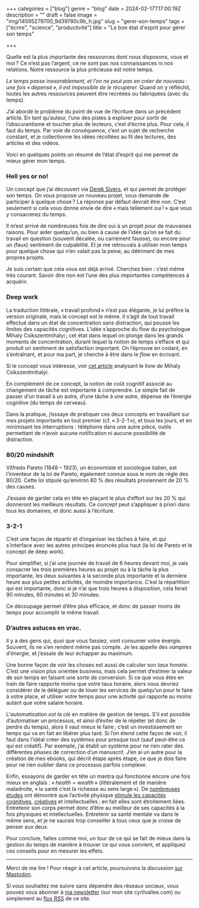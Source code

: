 +++
categories = ["blog"]
genre = "blog"
date = 2024-02-17T17:00:19Z
description = ""
draft = false
image = "img/14595279700_9d39780c9b_h.jpg"
slug = "gerer-son-temps"
tags = ["écrire", "science", "productivité"]
title = "Le bon état d'esprit pour gérer son temps"

+++


Quelle est la plus importante des ressources dont nous disposons, vous et moi ? Ce n’est pas l’argent, ce ne sont pas nos connaissances ni nos relations. Notre ressource la plus précieuse est notre temps.

_Le temps passe inexorablement, et l’on ne peut pas en créer de nouveau : une fois « dépensé », il est impossible de le récupérer._ Quand on y réfléchit, toutes les autres ressources peuvent être recréées ou fabriquées (avec du temps).

J’ai abordé le problème du point de vue de l’écriture dans un précédent article. En tant qu’auteur, l’une des pistes à explorer pour sortir de l’obscurantisme et toucher plus de lecteurs, c’est d’écrire plus. Pour cela, il faut du temps. Par voie de conséquence, c’est un sujet de recherche constant, et je collectionne les idées récoltées au fil des lectures, des articles et des vidéos.

Voici en quelques points un résumé de l’état d’esprit qui me permet de mieux gérer mon temps.


### Hell yes or no!

Un concept que j’ai découvert via [Derek Sivers](https://sive.rs/), et qui permet de protéger son temps. On vous propose un nouveau projet, vous demande de participer à quelque chose ? La réponse par défaut devrait être non. C’est seulement si cela vous donne envie de dire « mais tellement oui ! » que vous y consacrerez du temps.

Il m’est arrivé de nombreuses fois de dire oui à un projet pour de mauvaises raisons. Pour aider quelqu’un, ou bien à cause de l’idée qu’on se fait du travail en question (souvent décalée, ou carrément fausse), ou encore pour un (faux) sentiment de culpabilité. Et je me retrouvais à utiliser mon temps pour quelque chose qui n’en valait pas la peine, au détriment de mes propres projets.

Je suis certain que cela vous est déjà arrivé. Cherchez bien : c’est même très courant. Savoir dire non est l’une des plus importantes compétences à acquérir.


### Deep work

La traduction littérale, « travail profond » n’est pas élégante, je lui préfère la version originale, mais le concept est le même. Il s’agit de tout travail effectué dans un état de concentration sans distraction, qui pousse les limites des capacités cognitives. L’idée s’approche du flow du psychologue Mihaly Csikszentmihalyi ; cet état dans lequel on plonge dans les grands moments de concentration, durant lequel la notion de temps s’efface et qui produit un sentiment de satisfaction important. On l’éprouve en codant, en s’entraînant, et pour ma part, je cherche à être dans le *flow* en écrivant.

Si le concept vous intéresse, voir [cet article](https://www.researchgate.net/profile/Mihaly-Csikszentmihalyi/publication/224927532_Flow_The_Psychology_of_Optimal_Experience/links/55ad6c2f08aed614b097b39e/Flow-The-Psychology-of-Optimal-Experience.pdf?_tp=eyJjb250ZXh0Ijp7ImZpcnN0UGFnZSI6InB1YmxpY2F0aW9uIiwicGFnZSI6InB1YmxpY2F0aW9uIn19&ref=cyrilvallee.com) analysant le livre de Mihaly Csikszentmihalyi.

En complément de ce concept, la notion de coût cognitif associé au changement de tâche est importante à comprendre. Le simple fait de passer d’un travail à un autre, d’une tâche à une autre, dépense de l’énergie cognitive (du temps de cerveau).

Dans la pratique, j’essaye de pratiquer ces deux concepts en travaillant sur mes projets importants en tout premier (cf. « 3-2-1 »), et tous les jours, et en minimisant les interruptions : téléphone dans une autre pièce, outils permettant de n’avoir aucune notification ni aucune possibilité de distraction.


### 80/20 mindshift

Vilfredo Pareto (1848 – 1923), un économiste et sociologue italien, est l’inventeur de la loi de Pareto, également connue sous le nom de règle des 80/20. Cette loi stipule qu’environ 80 % des résultats proviennent de 20 % des causes.

J’essaie de garder cela en tête en plaçant le plus d’effort sur les 20 % qui donneront les meilleurs résultats. Ce concept peut s’appliquer à priori dans tous les domaines, et donc aussi à l’écriture.


### 3-2-1

C’est une façon de répartir et d’organiser les tâches à faire, et qui s’interface avec les autres principes énoncés plus haut (la loi de Pareto et le concept de deep work).

Pour simplifier, si j’ai une journée de travail de 6 heures devant moi, je vais consacrer les trois premières heures au projet ou à la tâche la plus importante, les deux suivantes à la seconde plus importante et la dernière heure aux plus petites activités, de moindre importance. C’est la répartition qui est importante, donc si je n’ai que trois heures à disposition, cela ferait 90 minutes, 60 minutes et 30 minutes.

Ce découpage permet d’être plus efficace, et donc de passer moins de temps pour accomplir le même travail.


### D’autres astuces en vrac.

Il y a des gens qui, quoi que vous fassiez, vont consumer votre énergie. Souvent, ils ne s’en rendent même pas compte. Je les appelle des _vampires d’énergie_, et j’essaie de leur échapper au maximum.

Une bonne façon de voir les choses est aussi de calculer son _taux horaire_. C’est une vision plus orientée business, mais cela permet d’estimer la valeur de son temps en faisant une sorte de conversion. Si ce que vous êtes en train de faire rapporte moins que votre taux horaire, alors vous devriez considérer de le déléguer ou de louer les services de quelqu’un pour le faire à votre place, et utiliser votre temps pour une activité qui rapporte au moins autant que votre salaire horaire.

L’_automatisation est la clé_ en matière de gestion de temps. S’il est possible d’automatiser un processus, et ainsi d’éviter de le répéter (et donc de perdre du temps), alors il vaut mieux le faire ; c’est un investissement en temps qui va en fait en libérer plus tard. Si l’on étend cette façon de voir, il faut dans l’idéal créer des systèmes pour presque tout (sauf peut-être ce qui est créatif). Par exemple, j’ai établi un système pour ne rien rater des différentes phases de correction d’un manuscrit. J’en ai un autre pour la création de mes ebooks, qui décrit étape après étape, ce que je dois faire pour ne rien oublier dans ce processus parfois complexe.

Enfin, essayons de garder en tête un mantra qui fonctionne encore une fois mieux en anglais : « _health = wealth_ » (littéralement et de manière maladroite, « la santé c’est la richesse au sens large »). De [nombreuses études](https://www.ncbi.nlm.nih.gov/pmc/articles/PMC5934999/?ref=cyrilvallee.com) ont démontré que l’activité physique [stimule les capacités cognitives](https://pubmed.ncbi.nlm.nih.gov/33916351/?ref=cyrilvallee.com), [créatives](https://www.apa.org/pubs/journals/releases/xlm-a0036577.pdf?ref=cyrilvallee.com) et intellectuelles ; en fait elles sont étroitement liées. Entretenir son corps permet donc d’être au meilleur de ses capacités à la fois physiques et intellectuelles. Entretenir sa santé mentale va dans le même sens, et je ne saurais trop conseiller à tous ceux que je croise de penser aux deux.

Pour conclure, faites comme moi, un tour de ce qui se fait de mieux dans la gestion du temps de manière à trouver ce qui vous convient, et appliquez ces conseils pour en mesurer les effets.

***

Merci de me lire ! Pour réagir à cet article, poursuivons la discussion [sur Mastodon](https://tooting.ch/@arveed/). 

Si vous souhaitez me suivre sans dépendre des réseaux sociaux, vous pouvez vous abonner à [ma newsletter](https://www.cyrilvallee.com/#/portal/signup) (sur mon site cyrilvallee.com) ou simplement au [flux RSS](https://arveed.com/index.xml) de ce site.